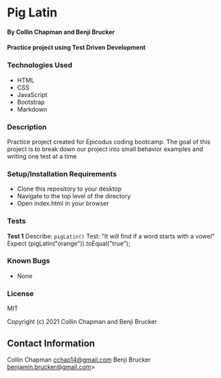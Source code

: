 # Pig Latin
#### By Collin Chapman and Benji Brucker
#### Practice project using Test Driven Development

### Technologies Used

* HTML
* CSS
* JavaScript
* Bootstrap
* Markdown

### Description

Practice project created for Epicodus coding bootcamp. The goal of this project is to break down our project into small behavior examples and writing one test at a time

###  Setup/Installation Requirements

* Clone this repository to your desktop
* Navigate to the top level of the directory
* Open index.html in your browser

### Tests

**Test 1**
Describe: `pigLatin()`
Test: "It will find if a word starts with a vowel"
Expect (pigLatin("orange")).toEqual("true");


### Known Bugs

* None

### License

MIT

Copyright (c) 2021 Collin Chapman and Benji Brucker

##  Contact Information

Collin Chapman cchap14@gmail.com
Benji Brucker benjamin.brucker@gmail.com>